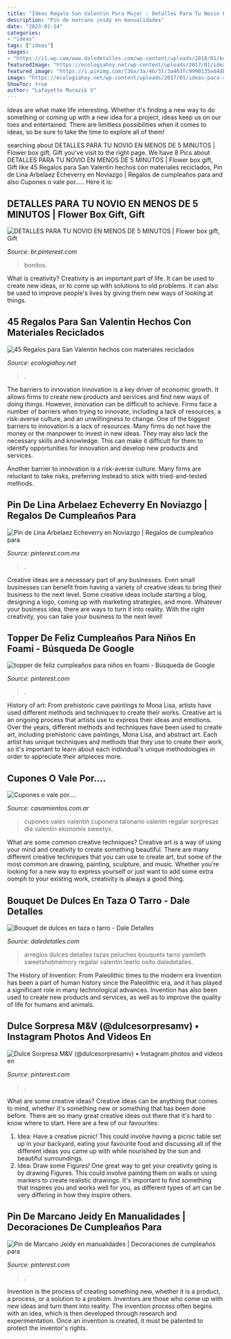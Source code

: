 ```yaml
---
title: "Ideas Regalo San Valentin Para Mujer : Detalles Para Tu Novio En Menos De 5 Minutos"
description: "Pin de marcano jeidy en manualidades"
date: "2023-01-14"
categories:
- "ideas"
tags: ["ideas"]
images:
- "https://i1.wp.com/www.daledetalles.com/wp-content/uploads/2018/01/bouquet-de-dulces1.jpg?resize=500%2C667"
featuredImage: "https://ecologiahoy.net/wp-content/uploads/2017/01/ideas-para-regalos-de-san-valentin-con-material-reciclado-manualidades.jpg"
featured_image: "https://i.pinimg.com/736x/3a/46/3f/3a463fc9990135e64db438ccd964b434.jpg"
image: "https://ecologiahoy.net/wp-content/uploads/2017/01/ideas-para-regalos-de-san-valentin-con-material-reciclado-manualidades.jpg"
ShowToc: true
author: "Lafayette Murazik V"
---
```



Ideas are what make life interesting. Whether it's finding a new way to do something or coming up with a new idea for a project, ideas keep us on our toes and entertained. There are limitless possibilities when it comes to ideas, so be sure to take the time to explore all of them!

	

		
searching about DETALLES PARA TU NOVIO EN MENOS DE 5 MINUTOS | Flower box gift, Gift you've visit to the right page. We have 8 Pics about DETALLES PARA TU NOVIO EN MENOS DE 5 MINUTOS | Flower box gift, Gift like 45 Regalos para San Valentin hechos con materiales reciclados, Pin de Lina Arbelaez Echeverry en Noviazgo | Regalos de cumpleaños para and also Cupones o vale por..... Here it is:
		
    
## DETALLES PARA TU NOVIO EN MENOS DE 5 MINUTOS | Flower Box Gift, Gift

<img loading=lazy src="https://i.pinimg.com/736x/d4/14/9f/d4149f42e93d838b30ab7ceedd548011.jpg" onerror="this.onerror=null;this.src='https://tse3.mm.bing.net/th?id=OIP.s5S375Q2txtx8kr3r1aGFAHaJQ&amp;pid=15.1';" alt="DETALLES PARA TU NOVIO EN MENOS DE 5 MINUTOS | Flower box gift, Gift">

_Source: br.pinterest.com_

>bonitos. 

	

What is creativity?
Creativity is an important part of life. It can be used to create new ideas, or to come up with solutions to old problems. It can also be used to improve people's lives by giving them new ways of looking at things.

    
## 45 Regalos Para San Valentin Hechos Con Materiales Reciclados

<img loading=lazy src="https://ecologiahoy.net/wp-content/uploads/2017/01/ideas-para-regalos-de-san-valentin-con-material-reciclado-manualidades.jpg" onerror="this.onerror=null;this.src='https://tse1.mm.bing.net/th?id=OIP.0L0IW-npSabGKk-oI1D4RAHaGK&amp;pid=15.1';" alt="45 Regalos para San Valentin hechos con materiales reciclados">

_Source: ecologiahoy.net_

>. 

	

The barriers to innovation
Innovation is a key driver of economic growth. It allows firms to create new products and services and find new ways of doing things. However, innovation can be difficult to achieve. Firms face a number of barriers when trying to innovate, including a lack of resources, a risk-averse culture, and an unwillingness to change.
One of the biggest barriers to innovation is a lack of resources. Many firms do not have the money or the manpower to invest in new ideas. They may also lack the necessary skills and knowledge. This can make it difficult for them to identify opportunities for innovation and develop new products and services.

Another barrier to innovation is a risk-averse culture. Many firms are reluctant to take risks, preferring instead to stick with tried-and-tested methods.

    
## Pin De Lina Arbelaez Echeverry En Noviazgo | Regalos De Cumpleaños Para

<img loading=lazy src="https://i.pinimg.com/736x/ce/90/5f/ce905f15d55be88feb3f41848c8c585d.jpg" onerror="this.onerror=null;this.src='https://tse1.mm.bing.net/th?id=OIP.-DYIxezTJTquWxu0LntH6AHaJ4&amp;pid=15.1';" alt="Pin de Lina Arbelaez Echeverry en Noviazgo | Regalos de cumpleaños para">

_Source: pinterest.com.mx_

>. 

	

Creative ideas are a necessary part of any businesses. Even small businesses can benefit from having a variety of creative ideas to bring their business to the next level. Some creative ideas include starting a blog, designing a logo, coming up with marketing strategies, and more. Whatever your business idea, there are ways to turn it into reality. With the right creativity, you can take your business to the next level!

    
## Topper De Feliz Cumpleaños Para Niños En Foami - Búsqueda De Google

<img loading=lazy src="https://i.pinimg.com/736x/3a/46/3f/3a463fc9990135e64db438ccd964b434.jpg" onerror="this.onerror=null;this.src='https://tse3.mm.bing.net/th?id=OIP.Qm1x4NOFn-rlEa3O1ZLx_QHaJ4&amp;pid=15.1';" alt="topper de feliz cumpleaños para niños en foami - Búsqueda de Google">

_Source: pinterest.com_

>. 

	

History of art: From prehistoric cave paintings to Mona Lisa, artists have used different methods and techniques to create their works.
Creative art is an ongoing process that artists use to express their ideas and emotions. Over the years, different methods and techniques have been used to create art, including prehistoric cave paintings, Mona Lisa, and abstract art. Each artist has unique techniques and methods that they use to create their work, so it's important to learn about each individual's unique methodologies in order to appreciate their artpieces more.

    
## Cupones O Vale Por....

<img loading=lazy src="https://cdn0.casamientos.com.ar/usr/4/7/7/9/cfb_119621.jpg" onerror="this.onerror=null;this.src='https://tse4.mm.bing.net/th?id=OIP.jw44XaxSfaFfS0dOg-ZflAAAAA&amp;pid=15.1';" alt="Cupones o vale por....">

_Source: casamientos.com.ar_

>cupones vales valentin cuponera talonario valentn regalar sorpresas día valentín ekonomix sweetyx. 

	

What are some common creative techniques?
Creative art is a way of using your mind and creativity to create something beautiful. There are many different creative techniques that you can use to create art, but some of the most common are drawing, painting, sculpture, and music. Whether you’re looking for a new way to express yourself or just want to add some extra oomph to your existing work, creativity is always a good thing.

    
## Bouquet De Dulces En Taza O Tarro - Dale Detalles

<img loading=lazy src="https://i1.wp.com/www.daledetalles.com/wp-content/uploads/2018/01/bouquet-de-dulces1.jpg?resize=500%2C667" onerror="this.onerror=null;this.src='https://tse3.mm.bing.net/th?id=OIP.jya9mIs670RQ_b9QQGy5awHaJ4&amp;pid=15.1';" alt="Bouquet de dulces en taza o tarro - Dale Detalles">

_Source: daledetalles.com_

>arreglos dulces detalles tazas peluches bouquets tarro yamileth sweetshotmemory regalar valentín leerlo osito daledetalles. 

	

The History of Invention: From Paleolithic times to the modern era
Invention has been a part of human history since the Paleolithic era, and it has played a significant role in many technological advances. Invention has also been used to create new products and services, as well as to improve the quality of life for humans and animals.

    
## Dulce Sorpresa M&amp;V (@dulcesorpresamv) • Instagram Photos And Videos En

<img loading=lazy src="https://i.pinimg.com/736x/f0/35/60/f035600d738f305a4b95b600eb942668.jpg" onerror="this.onerror=null;this.src='https://tse1.mm.bing.net/th?id=OIP.-_ZsyCINOOp_dS-nTthLoAHaJ3&amp;pid=15.1';" alt="Dulce Sorpresa M&amp;V (@dulcesorpresamv) • Instagram photos and videos en">

_Source: pinterest.com_

>. 

	

What are some creative ideas?
Creative ideas can be anything that comes to mind, whether it's something new or something that has been done before. There are so many great creative ideas out there that it's hard to know where to start. Here are a few of our favourites: 
1. Idea: Have a creative picnic! This could involve having a picnic table set up in your backyard, eating your favourite food and discussing all of the different ideas you came up with while nourished by the sun and beautiful surroundings. 
2. Idea: Draw some Figures! One great way to get your creativity going is by drawing Figures. This could involve painting them on walls or using markers to create realistic drawings. It's important to find something that inspires you and works well for you, as different types of art can be very differing in how they inspire others. 

    
## Pin De Marcano Jeidy En Manualidades | Decoraciones De Cumpleaños Para

<img loading=lazy src="https://i.pinimg.com/736x/54/48/f5/5448f545ed79587947756a1f2a84b4cb.jpg" onerror="this.onerror=null;this.src='https://tse4.mm.bing.net/th?id=OIP.ZfCDIF6bGRULFBfamd_TugHaLs&amp;pid=15.1';" alt="Pin de Marcano Jeidy en manualidades | Decoraciones de cumpleaños para">

_Source: pinterest.com_

>. 

	

Invention is the process of creating something new, whether it is a product, a process, or a solution to a problem. Inventors are those who come up with new ideas and turn them into reality. The invention process often begins with an idea, which is then developed through research and experimentation. Once an invention is created, it must be patented to protect the inventor's rights.

